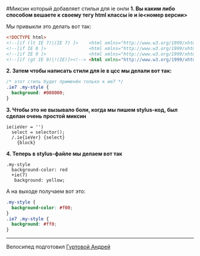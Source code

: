
#Миксин который добавляет стильи для ie онли
**1. Вы каким либо способом вешаете к своему тегу html классы ie и ie<номер версии>**

Мы привыкли это делать вот так:
```html
<!DOCTYPE html>
<!--[if (lt IE 7)|(IE 7) ]>    <html xmlns="http://www.w3.org/1999/xhtml" class="ie ie7"> <![endif]-->
<!--[if IE 8 ]>                <html xmlns="http://www.w3.org/1999/xhtml" class="ie ie8"> <![endif]-->
<!--[if IE 9 ]>                <html xmlns="http://www.w3.org/1999/xhtml" class="ie ie9"> <![endif]-->
<!--[if (gt IE 9)|!(IE)]><!--> <html xmlns="http://www.w3.org/1999/xhtml"> <!--<![endif]-->
```
**2. Затем чтобы написать стили для ie в цсс мы делали вот так:**
```css
/* этот стиль будет применён только к ие7 */
.ie7 .my-style {
  background: #008000;
}
```
**3. Чтобы это не вызывало боли, когда мы пишем stylus-код, был сделан очень простой миксин**
```stylus
ie(ieVer = '')
  select = selector();
  /.ie{ieVer} {select}
    {block}
```
**4. Теперь в stylus-файле мы делаем вот так**
```styl
.my-style
  background-color: red
  +ie(7)
   background: yellow;
```
А на выходе получаем вот это:
```css
.my-style {
  background-color: #f00;
}
.ie7 .my-style {
  background: #ff0;
}
```


----
Велосипед подготовил [Гуртовой Андрей](https://github.com/jt3k)

